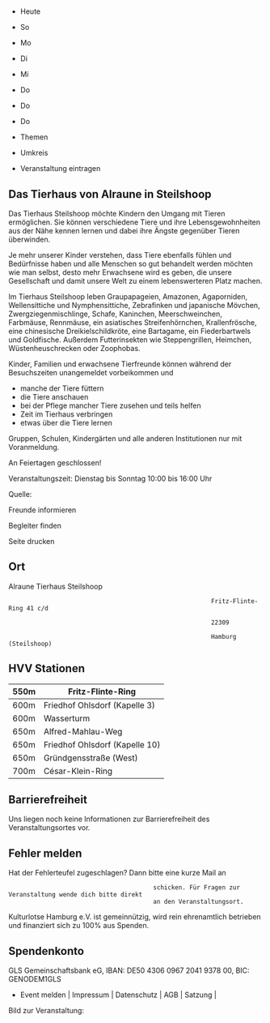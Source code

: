# 

- Heute
- So
- Mo
- Di
- Mi
- Do
- Do
- Do

- Themen
- Umkreis

- Veranstaltung eintragen

## Das Tierhaus von Alraune in Steilshoop

<!-- image -->

Das Tierhaus Steilshoop möchte Kindern den Umgang mit Tieren ermöglichen. Sie können verschiedene Tiere und ihre Lebensgewohnheiten aus der Nähe kennen lernen und dabei ihre Ängste gegenüber Tieren überwinden. 

Je mehr unserer Kinder verstehen, dass Tiere ebenfalls fühlen und Bedürfnisse haben und alle Menschen so gut behandelt werden möchten wie man selbst, desto mehr Erwachsene wird es geben, die unsere Gesellschaft und damit unsere Welt zu einem lebenswerteren Platz machen.

Im Tierhaus Steilshoop leben Graupapageien, Amazonen, Agaporniden, Wellensittiche und Nymphensittiche, Zebrafinken und japanische Mövchen, Zwergziegenmischlinge, Schafe, Kaninchen, Meerschweinchen, Farbmäuse, Rennmäuse, ein asiatisches Streifenhörnchen, Krallenfrösche, eine chinesische Dreikielschildkröte, eine Bartagame, ein Fiederbartwels und Goldfische. Außerdem Futterinsekten wie Steppengrillen, Heimchen, Wüstenheuschrecken oder Zoophobas.

Kinder, Familien und erwachsene Tierfreunde können während der Besuchszeiten unangemeldet vorbeikommen und

- manche der Tiere füttern
- die Tiere anschauen
- bei der Pflege mancher Tiere zusehen und teils helfen
- Zeit im Tierhaus verbringen
- etwas über die Tiere lernen

Gruppen, Schulen, Kindergärten und alle anderen Institutionen nur mit Voranmeldung.

An Feiertagen geschlossen!

Veranstaltungszeit: Dienstag bis Sonntag 10:00 bis 16:00 Uhr

Quelle:

Freunde informieren

Begleiter finden

Seite drucken

## Ort

Alraune Tierhaus Steilshoop
				                                            
				
				
												

				                                            Fritz-Flinte-Ring 41 c/d

				                                            22309 

				                                            Hamburg (Steilshoop)

## HVV Stationen

| 550m   | Fritz-Flinte-Ring              |
|--------|--------------------------------|
| 600m   | Friedhof Ohlsdorf (Kapelle 3)  |
| 600m   | Wasserturm                     |
| 650m   | Alfred-Mahlau-Weg              |
| 650m   | Friedhof Ohlsdorf (Kapelle 10) |
| 650m   | Gründgensstraße (West)         |
| 700m   | César-Klein-Ring               |

## Barrierefreiheit

Uns liegen noch keine Informationen zur Barrierefreiheit des Veranstaltungsortes vor.

## Fehler melden

Hat der Fehlerteufel zugeschlagen? Dann bitte eine kurze Mail an
											
											schicken. Für Fragen zur Veranstaltung wende dich bitte direkt
											an den Veranstaltungsort.

Kulturlotse Hamburg e.V. ist gemeinnützig, wird rein ehrenamtlich betrieben und finanziert sich zu 100% aus Spenden.

## Spendenkonto

GLS Gemeinschaftsbank eG, IBAN: DE50 4306 0967 2041 9378 00, BIC: GENODEM1GLS

- Event melden | Impressum | Datenschutz | AGB | Satzung |

Bild zur Veranstaltung:

<!-- image -->